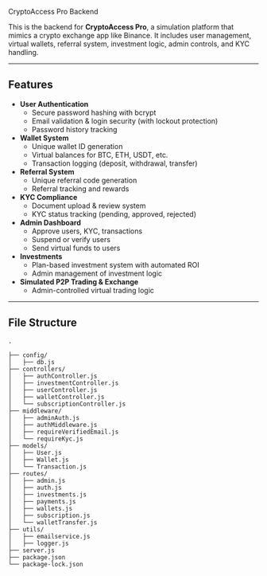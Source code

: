 CryptoAccess Pro Backend

This is the backend for **CryptoAccess Pro**, a simulation platform that mimics a crypto exchange app like Binance. It includes user management, virtual wallets, referral system, investment logic, admin controls, and KYC handling.

---

## Features

- **User Authentication**
  - Secure password hashing with bcrypt
  - Email validation & login security (with lockout protection)
  - Password history tracking
- **Wallet System**
  - Unique wallet ID generation
  - Virtual balances for BTC, ETH, USDT, etc.
  - Transaction logging (deposit, withdrawal, transfer)
- **Referral System**
  - Unique referral code generation
  - Referral tracking and rewards
- **KYC Compliance**
  - Document upload & review system
  - KYC status tracking (pending, approved, rejected)
- **Admin Dashboard**
  - Approve users, KYC, transactions
  - Suspend or verify users
  - Send virtual funds to users
- **Investments**
  - Plan-based investment system with automated ROI
  - Admin management of investment logic
- **Simulated P2P Trading & Exchange**
  - Admin-controlled virtual trading logic

---

## File Structure

```plaintext
.  

├── config/
│   ├── db.js
├── controllers/
│   ├── authController.js
│   ├── investmentController.js
│   ├── userController.js
│   ├── walletController.js
│   └── subscriptionController.js
├── middleware/
│   ├── adminAuth.js
│   ├── authMiddleware.js
│   ├── requireVerifiedEmail.js
│   └── requireKyc.js
├── models/
│   ├── User.js
│   ├── Wallet.js
│   └── Transaction.js
├── routes/
│   ├── admin.js
│   ├── auth.js
│   ├── investments.js
│   ├── payments.js
│   ├── wallets.js
│   ├── subscription.js
│   └── walletTransfer.js
├── utils/
│   ├── emailservice.js
│   ├── logger.js
├── server.js
├── package.json
└── package-lock.json